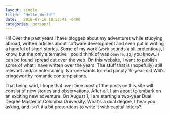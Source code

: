 ```yaml
---
layout: single
title:  "Hello World!"
date:   2018-07-16 10:53:41 -0400
categories: personal
---
```


Hi! Over the past years I have blogged about my adventures while studying abroad, written articles about software development and even put in writing a handful of short stories. Some of my work (`work` sounds a bit pretentious, I know, but the only alternative I could think of was `oeuvre`, so, you know...) can be found spread out over the web. On this website, I want to publish some of what I have written over the years. The stuff that is (hopefully) still relevant and/or entertaining. No-one wants to read pimply 15-year-old Will's cringeworthy romantic contemplations.

That being said, I hope that over time most of the posts on this site will consist of new stories and observations. After all, I am about to embark on an exciting new adventure. On August 1, I am starting a two-year Dual Degree Master at Columbia University. What's a dual degree, I hear you asking, and isn't it a bit pretentious to write it with capital letters?


